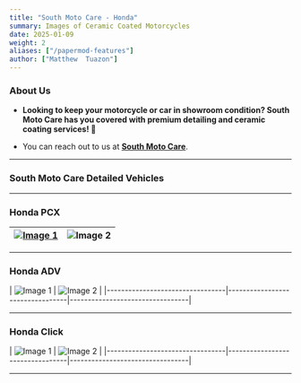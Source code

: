 ```yaml
---
title: "South Moto Care - Honda"
summary: Images of Ceramic Coated Motorcycles
date: 2025-01-09
weight: 2
aliases: ["/papermod-features"]
author: ["Matthew  Tuazon"]
---
```


### About Us

- **Looking to keep your motorcycle or car in showroom condition? South Moto Care has you covered with premium detailing and ceramic coating services! 🌟**

- You can reach out to us at [**South Moto Care**](https://web.facebook.com/SouthMotoCare).

---

### South Moto Care Detailed Vehicles

---

### Honda PCX

| [![Image 1](https://encrypted-tbn0.gstatic.com/images?q=tbn:ANd9GcTisVMk0n3n-XPcSZVd_8G1IcwA_Rm_g28IUA&s)](https://www.facebook.com/share/p/15hRHT6846/) | ![Image 2](images/pcx/2.jpg)|
|---------------------------------|---------------------------------|
---

### Honda ADV

| ![Image 1](images/adv/1.jpg) | ![Image 2](images/adv/4.jpg) | 
|---------------------------------|---------------------------------|---------------------------------|

---

### Honda Click

| ![Image 1](images/click/3.jpg) | ![Image 2](images/click/4.jpg) | 
|---------------------------------|---------------------------------|---------------------------------|

---